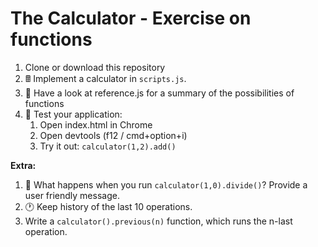 # The Calculator - Exercise on functions

1. Clone or download this repository
2. 🖩 Implement a calculator in `scripts.js`. 
3. 👀 Have a look at reference.js for a summary of the possibilities of functions
4. 🧪 Test your application:
    1. Open index.html in Chrome
    2. Open devtools (f12 / cmd+option+i)
    3. Try it out: `calculator(1,2).add()`

**Extra:**

1. 🐛 What happens when you run `calculator(1,0).divide()`? Provide a user friendly message.
2. 🕐 Keep history of the last 10 operations.
3. Write a `calculator().previous(n)` function, which runs the n-last operation.